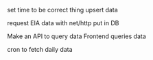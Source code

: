 set time to be correct thing
upsert data

request EIA data with net/http
put in DB

Make an API to query data
Frontend queries data

cron to fetch daily data